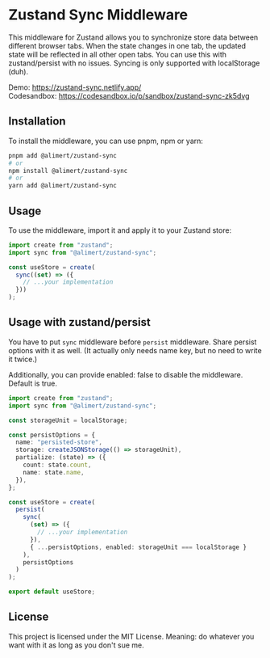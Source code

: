 # Zustand Sync Middleware

This middleware for Zustand allows you to synchronize store data between different browser tabs. When the state changes in one tab, the updated state will be reflected in all other open tabs. You can use this with zustand/persist with no issues.
Syncing is only supported with localStorage (duh).

Demo: https://zustand-sync.netlify.app/  
Codesandbox: https://codesandbox.io/p/sandbox/zustand-sync-zk5dvg

## Installation

To install the middleware, you can use pnpm, npm or yarn:

```sh
pnpm add @alimert/zustand-sync
# or
npm install @alimert/zustand-sync
# or
yarn add @alimert/zustand-sync
```

## Usage

To use the middleware, import it and apply it to your Zustand store:

```typescript
import create from "zustand";
import sync from "@alimert/zustand-sync";

const useStore = create(
  sync((set) => ({
    // ...your implementation
  }))
);
```

## Usage with zustand/persist

You have to put `sync` middleware before `persist` middleware. Share persist options with it as well. (It actually only needs name key, but no need to write it twice.)

Additionally, you can provide enabled: false to disable the middleware. Default is true.

```typescript
import create from "zustand";
import sync from "@alimert/zustand-sync";

const storageUnit = localStorage;

const persistOptions = {
  name: "persisted-store",
  storage: createJSONStorage(() => storageUnit),
  partialize: (state) => ({
    count: state.count,
    name: state.name,
  }),
};

const useStore = create(
  persist(
    sync(
      (set) => ({
        // ...your implementation
      }),
      { ...persistOptions, enabled: storageUnit === localStorage }
    ),
    persistOptions
  )
);

export default useStore;
```

## License

This project is licensed under the MIT License. Meaning: do whatever you want with it as long as you don't sue me.
